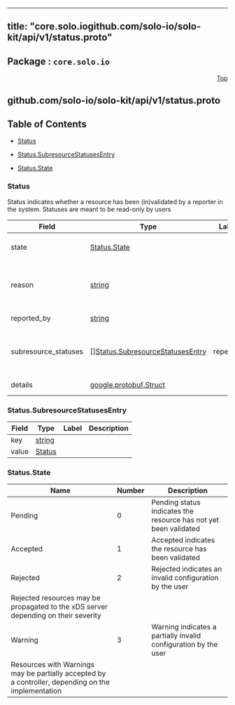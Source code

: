 
---
title: "core.solo.iogithub.com/solo-io/solo-kit/api/v1/status.proto"
---

## Package : `core.solo.io`



<a name="top"></a>

<a name="API Reference for github.com/solo-io/solo-kit/api/v1/status.proto"></a>
<p align="right"><a href="#top">Top</a></p>

## github.com/solo-io/solo-kit/api/v1/status.proto


## Table of Contents
  - [Status](#core.solo.io.Status)
  - [Status.SubresourceStatusesEntry](#core.solo.io.Status.SubresourceStatusesEntry)

  - [Status.State](#core.solo.io.Status.State)






<a name="core.solo.io.Status"></a>

### Status
Status indicates whether a resource has been (in)validated by a reporter in the system.
Statuses are meant to be read-only by users


| Field | Type | Label | Description |
| ----- | ---- | ----- | ----------- |
| state | [Status.State](#core.solo.io.Status.State) |  | State is the enum indicating the state of the resource |
| reason | [string](#string) |  | Reason is a description of the error for Rejected resources. If the resource is pending or accepted, this field will be empty |
| reported_by | [string](#string) |  | Reference to the reporter who wrote this status |
| subresource_statuses | [][Status.SubresourceStatusesEntry](#core.solo.io.Status.SubresourceStatusesEntry) | repeated | Reference to statuses (by resource-ref string: &#34;Kind.Namespace.Name&#34;) of subresources of the parent resource |
| details | [google.protobuf.Struct](#google.protobuf.Struct) |  | Opaque details about status results |






<a name="core.solo.io.Status.SubresourceStatusesEntry"></a>

### Status.SubresourceStatusesEntry



| Field | Type | Label | Description |
| ----- | ---- | ----- | ----------- |
| key | [string](#string) |  |  |
| value | [Status](#core.solo.io.Status) |  |  |





 


<a name="core.solo.io.Status.State"></a>

### Status.State


| Name | Number | Description |
| ---- | ------ | ----------- |
| Pending | 0 | Pending status indicates the resource has not yet been validated |
| Accepted | 1 | Accepted indicates the resource has been validated |
| Rejected | 2 | Rejected indicates an invalid configuration by the user
Rejected resources may be propagated to the xDS server depending on their severity |
| Warning | 3 | Warning indicates a partially invalid configuration by the user
Resources with Warnings may be partially accepted by a controller, depending on the implementation |


 

 

 

